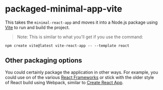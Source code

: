 # packaged-minimal-app-vite

This takes the `minimal-react-app` and moves it into a Node.js package using [Vite](https://vitejs.dev/guide/) to run and build the project.

> Note: This is similar to what you'll get if you use the command: 
```
npm create vite@latest vite-react-app -- --template react
```

## Other packaging options

You could certainly package the application in other ways. For example, you could use on of the various [React Frameworks](https://react.dev/learn/start-a-new-react-project) or stick with the older style of React build using Webpack, similar to [Create React App](https://create-react-app.dev/).